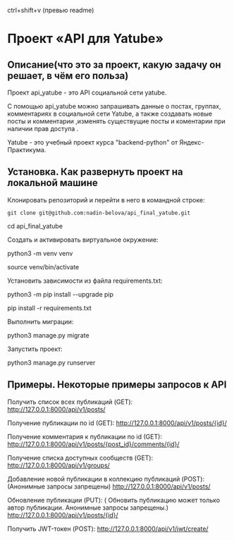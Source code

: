 ctrl+shift+v (превью readme)
#  Проект «API для Yatube»
## Описание(что это за проект, какую задачу он решает, в чём его польза)
Проект api_yatube - это API социальной сети yatube.

С помощью api_yatube можно запрашивать данные о постах, группах, комментариях в социальной сети Yatube,
а также создавать новые посты и комментарии ,изменять существущие посты и коментарии при наличии прав доступа .

Yatube - это учебный проект курса "backend-python" от Яндекс-Практикума.
    
    
 ## Установка. Как развернуть проект на локальной машине
Клонировать репозиторий и перейти в него в командной строке:

    git clone git@github.com:nadin-belova/api_final_yatube.git

   cd api_final_yatube

Cоздать и активировать виртуальное окружение:

   python3 -m venv venv

   source venv/bin/activate

Установить зависимости из файла requirements.txt:

   python3 -m pip install --upgrade pip

   pip install -r requirements.txt

Выполнить миграции:

   python3 manage.py migrate

Запустить проект:

   python3 manage.py runserver

    
    
 ##  Примеры. Некоторые примеры запросов к API
 
Получить список всех публикаций (GET):
http://127.0.0.1:8000/api/v1/posts/


Получение публикации по id (GET):
http://127.0.0.1:8000/api/v1/posts/{id}/


Получение комментария к публикации по id (GET):
http://127.0.0.1:8000/api/v1/posts/{post_id}/comments/{id}/


Получение списка доступных сообществ (GET):
http://127.0.0.1:8000/api/v1/groups/


Добавление новой публикации в коллекцию публикаций (POST):
(Анонимные запросы запрещены)
http://127.0.0.1:8000/api/v1/posts/


Обновление публикации (PUT):
( Обновить публикацию может только автор публикации.
 Анонимные запросы запрещены.)
http://127.0.0.1:8000/api/v1/posts/{id}/


Получить JWT-токен (POST):
http://127.0.0.1:8000/api/v1/jwt/create/



